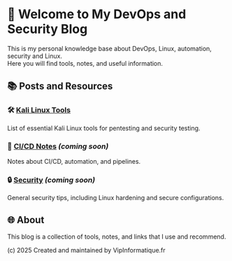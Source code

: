 # 🚀 Welcome to My DevOps and Security Blog

This is my personal knowledge base about DevOps, Linux, automation, security and Linux.  
Here you will find tools, notes, and useful information.

## 📚 Posts and Resources

### 🛠 [Kali Linux Tools](kali-tools.md)
List of essential Kali Linux tools for pentesting and security testing.

### 🔄 [CI/CD Notes](cicd.md) *(coming soon)*
Notes about CI/CD, automation, and pipelines.

### 🔒 [Security](security.md) *(coming soon)*
General security tips, including Linux hardening and secure configurations.

## 🌐 About

This blog is a collection of tools, notes, and links that I use and recommend.

(c) 2025  Created and maintained by VipInformatique.fr
